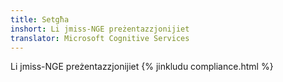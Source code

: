 ```yaml
---
title: Setgħa
inshort: Li jmiss-NGE preżentazzjonijiet
translator: Microsoft Cognitive Services
---
```


Li jmiss-NGE preżentazzjonijiet
{% jinkludu compliance.html %}


